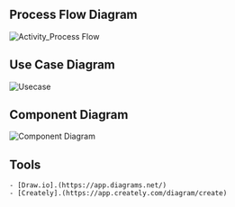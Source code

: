 ## Process Flow Diagram

![Activity_Process Flow](https://user-images.githubusercontent.com/66021448/159627488-764d36b3-1814-4162-b980-28b91a2ac26e.png)

## Use Case Diagram

![Usecase](https://user-images.githubusercontent.com/66021448/159627492-175157e6-421a-408f-aed4-2b95a530c254.png)

## Component Diagram

![Component Diagram](https://user-images.githubusercontent.com/66021448/159627508-c527326a-6e2d-4363-b6e5-9a0aa35c2ffa.png)



## Tools
    - [Draw.io].(https://app.diagrams.net/)
    - [Creately].(https://app.creately.com/diagram/create)
